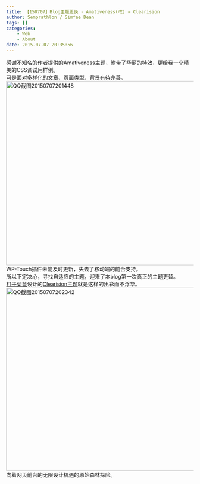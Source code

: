 ```yaml
---
title: 【150707】Blog主题更换 - Amativeness(改) → Clearision
author: Semprathlon / Simfae Dean
tags: []
categories:
	- Web
	- About
date: 2015-07-07 20:35:56
---
```

感谢不知名的作者提供的Amativeness主题，附带了华丽的特效，更给我一个精美的CSS调试用样例。   
可是面对多样化的文章、页面类型，背景有待完善。   
<a href="/blog/uploads/2015/07/QQ截图20150707201448.png"><img src="/blog/uploads/2015/07/QQ截图20150707201448-1024x495.png" alt="QQ截图20150707201448" width="1024" height="495" class="alignnone size-large wp-image-945" /></a>   
WP-Touch插件未能及时更新，失去了移动端的前台支持。   
所以下定决心，寻找自适应的主题，迎来了本blog第一次真正的主题更替。   
[钉子菊苣](http://blog.dimpurr.com/)设计的[Clearision主题](https://github.com/dimpurr/Clearision)就是这样的出彩而不浮华。   
<a href="/blog/uploads/2015/07/QQ截图20150707202342.png"><img src="/blog/uploads/2015/07/QQ截图20150707202342-1024x493.png" alt="QQ截图20150707202342" width="1024" height="493" class="alignnone size-large wp-image-946" /></a>   
向着网页前台的无限设计机遇的原始森林探险。   